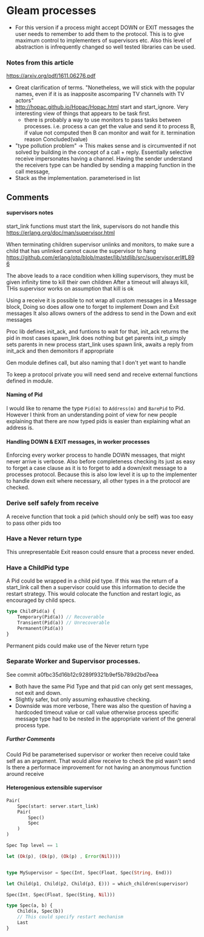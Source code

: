 # Gleam processes

- For this version if a process might accept DOWN or EXIT messages the user needs to remember to add them to the protocol.
  This is to give maximum control to implementers of supervisors etc.
  Also this level of abstraction is infrequently changed so well tested libraries can be used.

### Notes from this article

https://arxiv.org/pdf/1611.06276.pdf

- Great clarification of terms. "Nonetheless, we will stick with the popular names, even if it is as inapposite ascomparing TV channels with TV actors"
- http://hopac.github.io/Hopac/Hopac.html start and start_ignore. Very interesting view of things that appears to be task first.
  - there is probably a way to use monitors to pass tasks between processes. i.e. process a can get the value and send it to process B, if value not computed then B can monitor and wait for it. termination reason Concluded(value)
- "type pollution problem" -> This makes sense and is circumvented if not solved by building in the concept of a call + reply. Essentially selective receive impersonates having a channel. Having the sender understand the receivers type can be handled by sending a mapping function in the call message,
- Stack as the implementation. parameterised in list

## Comments

#### supervisors notes

start_link functions must start the link, supervisors do not handle this
https://erlang.org/doc/man/supervisor.html

When terminating children supervisor unlinks and monitors, to make sure a child that has unlinked cannot cause the supervisor to hang
https://github.com/erlang/otp/blob/master/lib/stdlib/src/supervisor.erl#L896

The above leads to a race condition when killing supervisors, they must be given infinity time to kill their own children
After a timeout will always kill,
THis supervisor works on assumption that kill is ok

Using a receive it is possible to not wrap all custom messages in a Message block,
Doing so does allow one to forget to implement Down and Exit messages
It also allows owners of the address to send in the Down and exit messages

Proc lib defines init_ack, and funtions to wait for that, init_ack returns the pid in most cases
spawn_link does nothing but get parents
init_p simply sets parents in new process
start_link uses spawn link, awaits a reply from init_ack and then demonitors if appropriate

Gen module defines call, but also naming that I don't yet want to handle

To keep a protocol private you will need send and receive external functions defined in module.

#### Naming of Pid

I would like to rename the type `Pid(m)` to `Address(m)` and `BarePid` to Pid.
However I think from an understanding point of view for new people explaining that there are now typed pids is easier than explaining what an address is.

#### Handling DOWN & EXIT messages, in worker processes

Enforcing every worker process to handle DOWN messages, that might never arrive is verbose.
Also before completeness checking its just as easy to forget a case clause as it is to forget to add a down/exit message to a processes protocol.
Because this is also low level it is up to the implementer to handle down exit where necessary, all other types in a the protocol are checked.

### Derive self safely from receive

A receive function that took a pid (which should only be self) was too easy to pass other pids too

### Have a Never return type

This unrepresentable Exit reason could ensure that a process never ended.

### Have a ChildPid type

A Pid could be wrapped in a child pid type.
If this was the return of a start_link call then a supervisor could use this information to decide the restart strategy.
This would colocate the function and restart logic, as encouraged by child specs.

```rust
type ChildPid(a) {
    Temporary(Pid(a)) // Recoverable
    Transient(Pid(a)) // Unrecoverable
    Permanent(Pid(a))
}
```

Permanent pids could make use of the Never return type

### Separate Worker and Supervisor processes.

See commit a0fbc35d16b12c9289f9321b9ef5b789d2bd7eea

- Both have the same Pid Type and that pid can only get sent messages, not exit and down.
- Slightly safer, but only assuming exhaustive checking.
- Downside was more verbose, There was also the question of having a hardcoded timeout value or call value otherwise process specific message type had to be nested in the appropriate varient of the general process type.

##### Further Comments

Could Pid be parameterised supervisor or worker then receive could take self as an argument.
That would allow receive to check the pid wasn't send
Is there a performace improvement for not having an anonymous function around receive

#### Heterogenious extensible supervisor

```rust
Pair(
    Spec(start: server.start_link)
    Pair(
        Spec()
        Spec
    )
)

Spec Top level == 1

let (Ok(p), (Ok(p), (Ok(p) , Error(Nil))))


type MySupervisor = Spec(Int, Spec(Float, Spec(String, End)))

let Child(p1, Child(p2, Child(p3, E))) = which_children(supervisor)

Spec(Int, Spec(Float, Spec(Sting, Nil)))

type Spec(a, b) {
    Child(a, Spec(b))
    // This could specify restart mechanism
    Last
}
```
